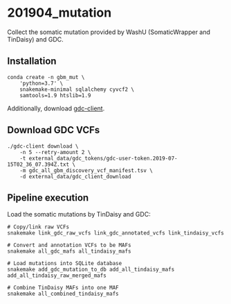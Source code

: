 # 201904_mutation
Collect the somatic mutation  provided by WashU (SomaticWrapper and TinDaisy)
and GDC.


## Installation

    conda create -n gbm_mut \
        'python=3.7' \
        snakemake-minimal sqlalchemy cyvcf2 \
        samtools=1.9 htslib=1.9

Additionally, download [gdc-client].

[gdc-client]: https://gdc.cancer.gov/access-data/gdc-data-transfer-tool


## Download GDC VCFs

    ./gdc-client download \
        -n 5 --retry-amount 2 \
        -t external_data/gdc_tokens/gdc-user-token.2019-07-15T02_36_07.394Z.txt \
        -m gdc_all_gbm_discovery_vcf_manifest.tsv \
        -d external_data/gdc_client_download


## Pipeline execution
Load the somatic mutations by TinDaisy and GDC:

    # Copy/link raw VCFs
    snakemake link_gdc_raw_vcfs link_gdc_annotated_vcfs link_tindaisy_vcfs

    # Convert and annotation VCFs to be MAFs
    snakemake all_gdc_mafs all_tindaisy_mafs

    # Load mutations into SQLite database
    snakemake add_gdc_mutation_to_db add_all_tindaisy_mafs add_all_tindaisy_raw_merged_mafs

    # Combine TinDaisy MAFs into one MAF
    snakemake all_combined_tindaisy_mafs
